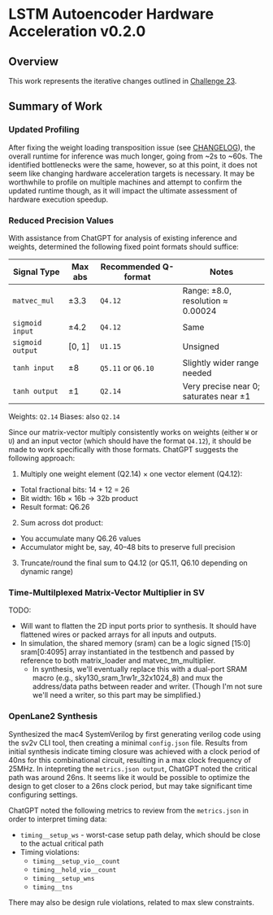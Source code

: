 # LSTM Autoencoder Hardware Acceleration v0.2.0

## Overview

This work represents the iterative changes outlined in [Challenge 23](../challenge-23/README.md).

## Summary of Work

### Updated Profiling

After fixing the weight loading transposition issue (see [CHANGELOG](./docs/CHANGELOG.md)), the overall runtime for inference was much longer, going from ~2s to ~60s. The identified bottlenecks were the same, however, so at this point, it does not seem like changing hardware acceleration targets is necessary. It may be worthwhile to profile on multiple machines and attempt to confirm the updated runtime though, as it will impact the ultimate assessment of hardware execution speedup.

### Reduced Precision Values

With assistance from ChatGPT for analysis of existing inference and weights, determined the following fixed point formats should suffice:

| Signal Type      | Max abs | Recommended Q-format | Notes                                  |
| ---------------- | ------- | -------------------- | -------------------------------------- |
| `matvec_mul`     | ±3.3    | `Q4.12`              | Range: ±8.0, resolution ≈ 0.00024      |
| `sigmoid input`  | ±4.2    | `Q4.12`              | Same                                   |
| `sigmoid output` | \[0, 1] | `U1.15`              | Unsigned                               |
| `tanh input`     | ±8      | `Q5.11` or `Q6.10`   | Slightly wider range needed            |
| `tanh output`    | ±1      | `Q2.14`              | Very precise near 0; saturates near ±1 |

Weights: `Q2.14`
Biases: also `Q2.14`

Since our matrix-vector multiply consistently works on weights (either `W` or `U`) and an input vector (which should have the format `Q4.12`), it should be made to work specifically with those formats. ChatGPT suggests the following approach:

1. Multiply one weight element (Q2.14) × one vector element (Q4.12):
  - Total fractional bits: 14 + 12 = 26
  - Bit width: 16b × 16b → 32b product
  - Result format: Q6.26

2. Sum across dot product:
  - You accumulate many Q6.26 values
  - Accumulator might be, say, 40–48 bits to preserve full precision

3. Truncate/round the final sum to Q4.12 (or Q5.11, Q6.10 depending on dynamic range)

### Time-Multilplexed Matrix-Vector Multiplier in SV

TODO:
- Will want to flatten the 2D input ports prior to synthesis. It should have flattened wires or packed arrays for all inputs and outputs.
- In simulation, the shared memory (sram) can be a logic signed [15:0] sram[0:4095] array instantiated in the testbench and passed by reference to both matrix_loader and matvec_tm_multiplier.
  - In synthesis, we'll eventually replace this with a dual-port SRAM macro (e.g., sky130_sram_1rw1r_32x1024_8) and mux the address/data paths between reader and writer. (Though I'm not sure we'll need a writer, so this part may be simplified.)

### OpenLane2 Synthesis

Synthesized the mac4 SystemVerilog by first generating verilog code using the sv2v CLI tool, then creating a minimal `config.json` file. Results from initial synthesis indicate timing closure was achieved with a clock period of 40ns for this combinational circuit, resulting in a max clock frequency of 25MHz. In intepreting the `metrics.json output`, ChatGPT noted the critical path was around 26ns. It seems like it would be possible to optimize the design to get closer to a 26ns clock period, but may take significant time configuring settings.

ChatGPT noted the following metrics to review from the `metrics.json` in order to interpret timing data:
- `timing__setup_ws` - worst-case setup path delay, which should be close to the actual critical path
- Timing violations:
  - `timing__setup_vio__count`
  - `timing__hold_vio__count`
  - `timing__setup_wns`
  - `timing__tns`

There may also be design rule violations, related to max slew constraints.

